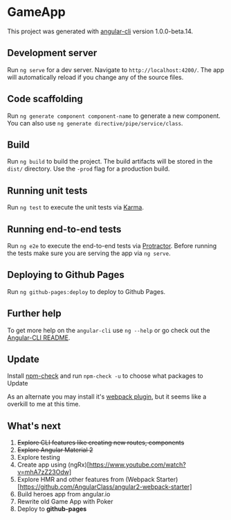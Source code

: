 # GameApp

This project was generated with [angular-cli](https://github.com/angular/angular-cli) version 1.0.0-beta.14.

## Development server
Run `ng serve` for a dev server. Navigate to `http://localhost:4200/`. The app will automatically reload if you change any of the source files.

## Code scaffolding

Run `ng generate component component-name` to generate a new component. You can also use `ng generate directive/pipe/service/class`.

## Build

Run `ng build` to build the project. The build artifacts will be stored in the `dist/` directory. Use the `-prod` flag for a production build.

## Running unit tests

Run `ng test` to execute the unit tests via [Karma](https://karma-runner.github.io).

## Running end-to-end tests

Run `ng e2e` to execute the end-to-end tests via [Protractor](http://www.protractortest.org/). 
Before running the tests make sure you are serving the app via `ng serve`.

## Deploying to Github Pages

Run `ng github-pages:deploy` to deploy to Github Pages.

## Further help

To get more help on the `angular-cli` use `ng --help` or go check out the [Angular-CLI README](https://github.com/angular/angular-cli/blob/master/README.md).

## Update

Install [npm-check](https://www.npmjs.com/package/npm-check) and run `npm-check -u` to choose what packages to Update

As an alternate you may install it's [webpack plugin](https://www.npmjs.com/package/npm-check-webpack-plugin), but it seems like a overkill to me at this time.

## What's next

1. ~~Explore CLI features like creating new routes, components~~
1. ~~Explore Angular Material 2~~
1. Explore testing
1. Create app using (ngRx)[https://www.youtube.com/watch?v=mhA7zZ23Odw]
1. Explore HMR and other features from (Webpack Starter)[https://github.com/AngularClass/angular2-webpack-starter]
1. Build heroes app from angular.io 
1. Rewrite old Game App with Poker
1. Deploy to **github-pages**